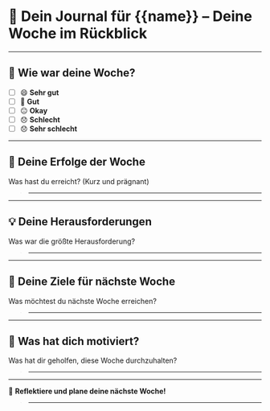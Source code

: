 # 📝 Dein Journal für {{name}} – Deine Woche im Rückblick

---

## 🌟 Wie war deine Woche?

- [ ] 😄 **Sehr gut**
- [ ] 🙂 **Gut**
- [ ] 😐 **Okay**
- [ ] 😞 **Schlecht**
- [ ] 😞 **Sehr schlecht**

---

## 💪 Deine Erfolge der Woche
Was hast du erreicht? (Kurz und prägnant)

> ________________

---

## 💡 Deine Herausforderungen
Was war die größte Herausforderung?

> ________________

---

## 🚀 Deine Ziele für nächste Woche
Was möchtest du nächste Woche erreichen?

> ________________

---

## 🙌 Was hat dich motiviert?
Was hat dir geholfen, diese Woche durchzuhalten?

> ________________

---

💬 **Reflektiere und plane deine nächste Woche!**

> ________________
